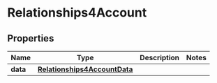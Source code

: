 # Relationships4Account

## Properties
Name | Type | Description | Notes
------------ | ------------- | ------------- | -------------
**data** | [**Relationships4AccountData**](Relationships4AccountData.md) |  | 
